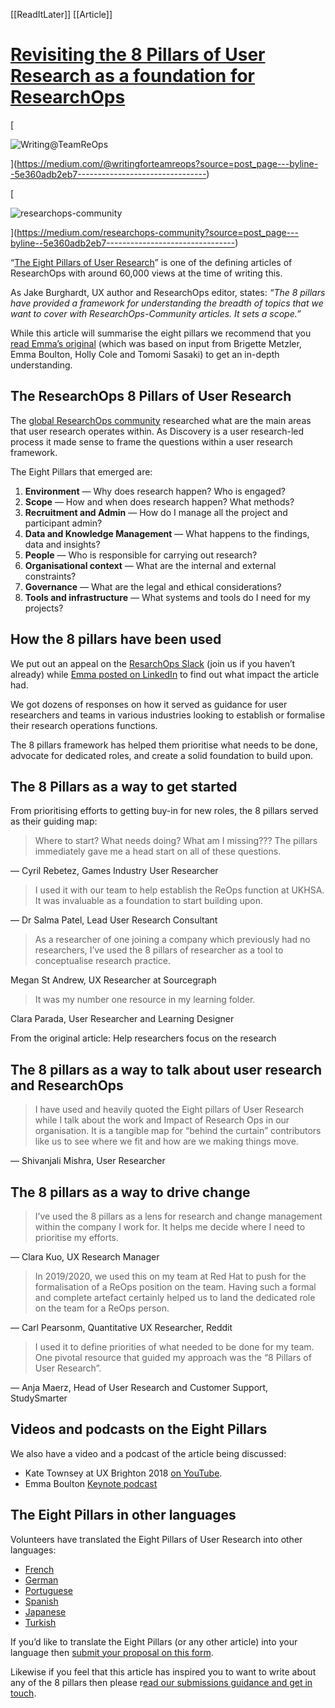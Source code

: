 [[ReadItLater]] [[Article]]

# [Revisiting the 8 Pillars of User Research as a foundation for ResearchOps](https://medium.com/researchops-community/revisiting-the-8-pillars-of-user-research-as-a-foundation-for-researchops-5e360adb2eb7)

[

![Writing@TeamReOps](Attachment/Writing@TeamReOps.png)



](https://medium.com/@writingforteamreops?source=post_page---byline--5e360adb2eb7--------------------------------)

[

![researchops-community](Attachment/researchops-community.png)



](https://medium.com/researchops-community?source=post_page---byline--5e360adb2eb7--------------------------------)

“[The Eight Pillars of User Research](https://medium.com/researchops-community/the-eight-pillars-of-user-research-1bcd2820d75a?sk=0713e610770b68b0cfabd509fda16786)” is one of the defining articles of ResearchOps with around 60,000 views at the time of writing this.

As Jake Burghardt, UX author and ResearchOps editor, states: *“The 8 pillars have provided a framework for understanding the breadth of topics that we want to cover with ResearchOps-Community articles. It sets a scope.”*

While this article will summarise the eight pillars we recommend that you [read Emma’s original](https://medium.com/researchops-community/the-eight-pillars-of-user-research-1bcd2820d75a?sk=0713e610770b68b0cfabd509fda16786) (which was based on input from Brigette Metzler, Emma Boulton, Holly Cole and Tomomi Sasaki) to get an in-depth understanding.

## The ResearchOps 8 Pillars of User Research

The [global ResearchOps community](https://researchops.community/) researched what are the main areas that user research operates within. As Discovery is a user research-led process it made sense to frame the questions within a user research framework.

The Eight Pillars that emerged are:

1.  **Environment** — Why does research happen? Who is engaged?
2.  **Scope** — How and when does research happen? What methods?
3.  **Recruitment and Admin** — How do I manage all the project and participant admin?
4.  **Data and Knowledge Management** — What happens to the findings, data and insights?
5.  **People** — Who is responsible for carrying out research?
6.  **Organisational context** — What are the internal and external constraints?
7.  **Governance** — What are the legal and ethical considerations?
8.  **Tools and infrastructure** — What systems and tools do I need for my projects?

## How the 8 pillars have been used

We put out an appeal on the [ResarchOps Slack](https://researchops.community/community/) (join us if you haven’t already) while [Emma posted on LinkedIn](https://www.linkedin.com/feed/update/urn:li:activity:7115320438515228672/) to find out what impact the article had.

We got dozens of responses on how it served as guidance for user researchers and teams in various industries looking to establish or formalise their research operations functions.

The 8 pillars framework has helped them prioritise what needs to be done, advocate for dedicated roles, and create a solid foundation to build upon.

## The 8 Pillars as a way to get started

From prioritising efforts to getting buy-in for new roles, the 8 pillars served as their guiding map:

> Where to start? What needs doing? What am I missing??? The pillars immediately gave me a head start on all of these questions.

— Cyril Rebetez, Games Industry User Researcher

> I used it with our team to help establish the ReOps function at UKHSA. It was invaluable as a foundation to start building upon.

— Dr Salma Patel, Lead User Research Consultant

> As a researcher of one joining a company which previously had no researchers, I’ve used the 8 pillars of researcher as a tool to conceptualise research practice.

Megan St Andrew, UX Researcher at Sourcegraph

> It was my number one resource in my learning folder.

Clara Parada, User Researcher and Learning Designer

From the original article: Help researchers focus on the research

## The 8 pillars as a way to talk about user research and ResearchOps

> I have used and heavily quoted the Eight pillars of User Research while I talk about the work and Impact of Research Ops in our organisation. It is a tangible map for “behind the curtain” contributors like us to see where we fit and how are we making things move.

— Shivanjali Mishra, User Researcher

## The 8 pillars as a way to drive change

> I’ve used the 8 pillars as a lens for research and change management within the company I work for. It helps me decide where I need to prioritise my efforts.

— Clara Kuo, UX Research Manager

> In 2019/2020, we used this on my team at Red Hat to push for the formalisation of a ReOps position on the team. Having such a formal and complete artefact certainly helped us to land the dedicated role on the team for a ReOps person.

— Carl Pearsonm, Quantitative UX Researcher, Reddit

> I used it to define priorities of what needed to be done for my team. One pivotal resource that guided my approach was the “8 Pillars of User Research”.

— Anja Maerz, Head of User Research and Customer Support, StudySmarter

## Videos and podcasts on the Eight Pillars

We also have a video and a podcast of the article being discussed:

-   Kate Townsey at UX Brighton 2018 [on YouTube](https://www.youtube.com/watch?v=rz7sy81Yg5E).
-   Emma Boulton [Keynote podcast](https://researchops.podbean.com/e/emma-boulton2022/)

## The Eight Pillars in other languages

Volunteers have translated the Eight Pillars of User Research into other languages:

-   [French](https://medium.com/researchops-community-fr/les-8-piliers-de-la-recherche-utilisateur-bece5cca06a4)
-   [German](https://medium.com/researchops-community-de/die-acht-s%C3%A4ulen-des-user-research-83d2c6fa5ab7)
-   [Portuguese](https://medium.com/researchops-community-pt/os-oito-pilares-da-pesquisa-de-experi%C3%AAncia-user-research-93381e6cd791)
-   [Spanish](https://uxres.org/creacin-de-contenido-en-espaol/los-8-pilares-de-la-investigacin-con-usuarios)
-   [Japanese](https://medium.com/researchops-community-jp/%E3%83%A6%E3%83%BC%E3%82%B6%E3%83%BC%E3%83%AA%E3%82%B5%E3%83%BC%E3%83%81%E3%81%AE8%E3%81%A4%E3%81%AE%E6%9F%B1-31e7cd514eca)
-   [Turkish](https://medium.com/researchops-community-tr/kullan%C4%B1c%C4%B1-ara%C5%9Ft%C4%B1rmas%C4%B1n%C4%B1n-sekiz-dikeyi-cdeccdd21ce7)

If you’d like to translate the Eight Pillars (or any other article) into your language then [submit your proposal on this form](https://airtable.com/app5poX8QG2fTf6Zy/shrbNV5TDugRKzRRm).

Likewise if you feel that this article has inspired you to want to write about any of the 8 pillars then please r[ead our submissions guidance and get in touch](https://medium.com/researchops-community/submitting-articles-to-the-researchops-community-9b097397f5f3).
